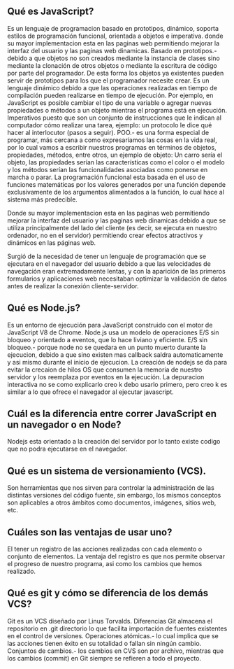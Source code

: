 ## Qué es JavaScript?
Es un lenguaje de programacion basado en prototipos, dinámico, soporta estilos de programación funcional, orientada a objetos e imperativa. donde su mayor implementacion esta en las paginas web permitiendo mejorar la interfaz del usuario y las paginas web dinamicas.
Basado en prototipos.- debido a que objetos no son creados mediante la instancia de clases sino mediante la clonación de otros objetos o mediante la escritura de código por parte del programador. De esta forma los objetos ya existentes pueden servir de prototipos para los que el programador necesite crear.
Es un lenguaje dinámico debido a que las operaciones realizadas en tiempo de compilación pueden realizarse en tiempo de ejecución. Por ejemplo, en JavaScript es posible cambiar el tipo de una variable o agregar nuevas propiedades o métodos a un objeto mientras el programa está en ejecución.
Imperativos puesto que son un conjunto de instrucciones que le indican al computador cómo realizar una tarea, ejemplo: un protocolo le dice qué hacer al interlocutor (pasos a seguir).
POO.- es una forma especial de programar, más cercana a como expresaríamos las cosas en la vida real, por lo cual vamos a escribir nuestros programas en términos de objetos, propiedades, métodos, entre otros, un ejemplo de objeto:
Un carro sería el objeto, las propiedades serían las características como el color o el modelo y los métodos serían las funcionalidades asociadas como ponerse en marcha o parar.
La programación funcional esta basada en el uso de funciones matemáticas por los valores generados por una función depende exclusivamente de los argumentos alimentados a la función, lo cual hace al sistema más predecible.

Donde su mayor implementacion esta en las paginas web permitiendo mejorar la interfaz del usuario y las paginas web dinamicas debido a que se utiliza principalmente del lado del cliente (es decir, se ejecuta en nuestro ordenador, no en el servidor) permitiendo crear efectos atractivos y dinámicos en las páginas web.

Surgió de la necesidad de tener un lenguaje de programación que se ejecutara en el navegador del usuario debido a que las velocidades de navegación eran extremadamente lentas, y con la aparición de las primeros formularios y aplicaciones web necesitaban optimizar la validación de datos antes de realizar la conexión cliente-servidor.

## Qué es Node.js?
Es un entorno de ejecución para JavaScript construido con el motor de JavaScript V8 de Chrome. Node.js usa un modelo de operaciones E/S sin bloqueo y orientado a eventos, que lo hace liviano y eficiente. 
E/S sin bloqueo.- porque node no se quedara en un punto muerto durante la ejecucion, debido a que sino existen mas callback saldra automaticamente y asi mismo durante el inicio de ejecucion.
La creación de nodejs se da para evitar la crecaion de hilos OS que consumen la memoria de nuestro servidor y los reemplaza por eventos en la ejecución.
La depuracion interactiva no se como explicarlo creo k debo usarlo primero, pero creo k es similar a lo que ofrece el navegador al ejecutar javascript.
## Cuál es la diferencia entre correr JavaScript en un navegador o en Node?
Nodejs esta orientado a la creación del servidor por lo tanto existe codigo que no podra ejecutarse en el navegador.

## Qué es un sistema de versionamiento (VCS). 
Son herramientas que nos sirven para controlar la administración de las distintas versiones del código fuente, sin embargo, los mismos conceptos son aplicables a otros ámbitos como documentos, imágenes, sitios web, etc.

## Cuáles son las ventajas de usar uno? 
El tener un registro de las acciones realizadas con cada elemento o conjunto de elementos.
La ventaja del registro es que nos permite observar el progreso de nuestro programa, asi como los cambios que hemos realizado.

## Qué es git y cómo se diferencia de los demás VCS?
Git es un VCS diseñado por Linus Torvalds.
Diferencias
Git almacena el repositorio en .git directorio lo que facilita importación de fuentes existentes en el control de versiones.
Operaciones atómicas.- lo cual implica que se las acciones tienen éxito en su totalidad o fallan sin ningún cambio.
Conjuntos de cambios.- los cambios en CVS son por archivo, mientras que los cambios (commit) en Git siempre se refieren a todo el proyecto.
